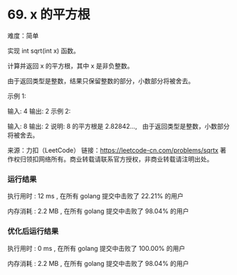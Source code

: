 # 69. x 的平方根

难度：简单


实现 int sqrt(int x) 函数。

计算并返回 x 的平方根，其中 x 是非负整数。

由于返回类型是整数，结果只保留整数的部分，小数部分将被舍去。

示例 1:

输入: 4
输出: 2
示例 2:

输入: 8
输出: 2
说明: 8 的平方根是 2.82842..., 
     由于返回类型是整数，小数部分将被舍去。


来源：力扣（LeetCode）
链接：https://leetcode-cn.com/problems/sqrtx
著作权归领扣网络所有。商业转载请联系官方授权，非商业转载请注明出处。


### 运行结果

执行用时 :
12 ms , 在所有 golang 提交中击败了 22.21% 的用户

内存消耗 :
2.2 MB , 在所有 golang 提交中击败了 98.04% 的用户


### 优化后运行结果

执行用时 :
0 ms , 在所有 golang 提交中击败了 100.00% 的用户 

内存消耗 :
2.2 MB , 在所有 golang 提交中击败了 98.04% 的用户
